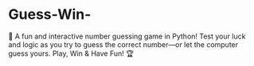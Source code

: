 # Guess-Win-
🎯 A fun and interactive number guessing game in Python! Test your luck and logic as you try to guess the correct number—or let the computer guess yours. Play, Win &amp; Have Fun! 🏆

